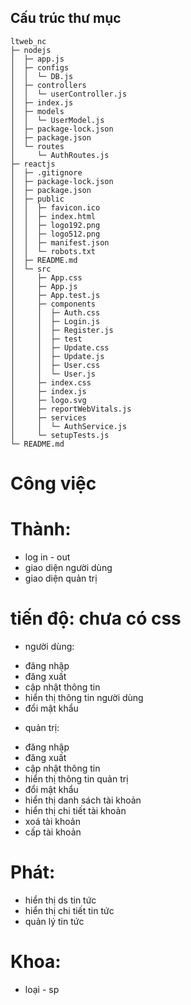 ## Cấu trúc thư mục

```
ltweb_nc
├─ nodejs
│  ├─ app.js
│  ├─ configs
│  │  └─ DB.js
│  ├─ controllers
│  │  └─ userController.js
│  ├─ index.js
│  ├─ models
│  │  └─ UserModel.js
│  ├─ package-lock.json
│  ├─ package.json
│  └─ routes
│     └─ AuthRoutes.js
├─ reactjs
│  ├─ .gitignore
│  ├─ package-lock.json
│  ├─ package.json
│  ├─ public
│  │  ├─ favicon.ico
│  │  ├─ index.html
│  │  ├─ logo192.png
│  │  ├─ logo512.png
│  │  ├─ manifest.json
│  │  └─ robots.txt
│  ├─ README.md
│  └─ src
│     ├─ App.css
│     ├─ App.js
│     ├─ App.test.js
│     ├─ components
│     │  ├─ Auth.css
│     │  ├─ Login.js
│     │  ├─ Register.js
│     │  ├─ test
│     │  ├─ Update.css
│     │  ├─ Update.js
│     │  ├─ User.css
│     │  └─ User.js
│     ├─ index.css
│     ├─ index.js
│     ├─ logo.svg
│     ├─ reportWebVitals.js
│     ├─ services
│     │  └─ AuthService.js
│     └─ setupTests.js
└─ README.md

```

# Công việc
# Thành:
* log in - out
* giao diện người dùng
* giao diện quản trị
# tiến độ: chưa có css
* người dùng:
- đăng nhập
- đăng xuất
- cập nhật thông tin
- hiển thị thông tin người dùng
- đổi mật khẩu
* quản trị:
- đăng nhập
- đăng xuất
- cập nhật thông tin
- hiển thị thông tin quản trị
- đổi mật khẩu
- hiển thị danh sách tài khoản
- hiển thị chi tiết tài khoản
- xoá tài khoản
- cấp tài khoản
# Phát:
* hiển thị ds tin tức
* hiển thị chi tiết tin tức
* quản lý tin tức
# Khoa:
* loại - sp
